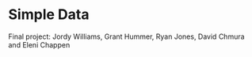 # Simple Data

Final project: Jordy Williams, Grant Hummer, Ryan Jones, David Chmura and Eleni Chappen
